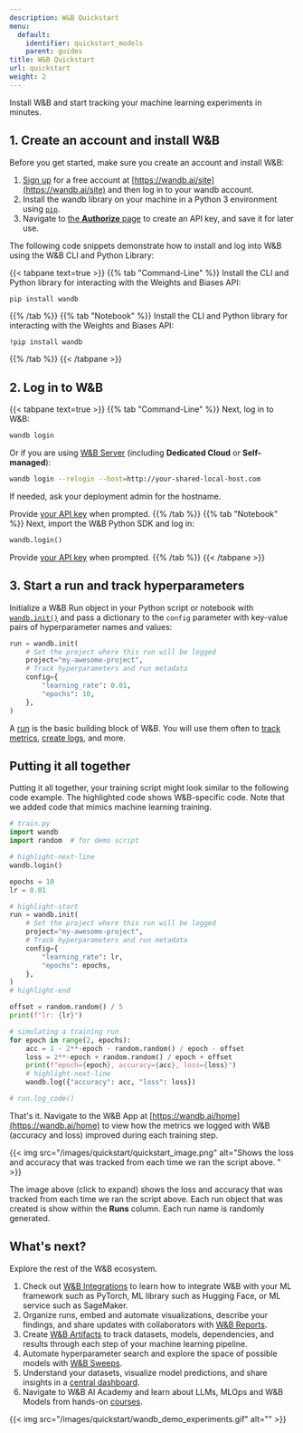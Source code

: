 ```yaml
---
description: W&B Quickstart
menu:
  default:
    identifier: quickstart_models
    parent: guides
title: W&B Quickstart
url: quickstart
weight: 2
---
```

Install W&B and start tracking your machine learning experiments in minutes.

## 1. Create an account and install W&B
Before you get started, make sure you create an account and install W&B:

1. [Sign up](https://wandb.ai/site) for a free account at [https://wandb.ai/site](https://wandb.ai/site) and then log in to your wandb account.  
2. Install the wandb library on your machine in a Python 3 environment using [`pip`](https://pypi.org/project/wandb/).  
3. Navigate to [the **Authorize** page](https://wandb.ai/authorize) to create an API key, and save it for later use.

The following code snippets demonstrate how to install and log into W&B using the W&B CLI and Python Library:

{{< tabpane text=true >}}
{{% tab "Command-Line" %}}
Install the CLI and Python library for interacting with the Weights and Biases API:

```bash
pip install wandb
```
{{% /tab %}}
{{% tab "Notebook" %}}
Install the CLI and Python library for interacting with the Weights and Biases API:


```notebook
!pip install wandb
```
{{% /tab %}}
{{< /tabpane >}}

## 2. Log in to W&B


{{< tabpane text=true >}}
{{% tab "Command-Line" %}}
Next, log in to W&B:

```bash
wandb login
```

Or if you are using [W&B Server](./guides/hosting/intro.md) (including **Dedicated Cloud** or **Self-managed**):

```bash
wandb login --relogin --host=http://your-shared-local-host.com
```

If needed, ask your deployment admin for the hostname.

Provide [your API key](https://wandb.ai/authorize) when prompted.
{{% /tab %}}
{{% tab "Notebook" %}}
Next, import the W&B Python SDK and log in:

```python
wandb.login()
```

Provide [your API key](https://wandb.ai/authorize) when prompted.
{{% /tab %}}
{{< /tabpane >}}


## 3. Start a run and track hyperparameters

Initialize a W&B Run object in your Python script or notebook with [`wandb.init()`](./ref/python/run.md) and pass a dictionary to the `config` parameter with key-value pairs of hyperparameter names and values:

```python
run = wandb.init(
    # Set the project where this run will be logged
    project="my-awesome-project",
    # Track hyperparameters and run metadata
    config={
        "learning_rate": 0.01,
        "epochs": 10,
    },
)
```


A [run](./guides/runs/intro.md) is the basic building block of W&B. You will use them often to [track metrics](./guides/track/intro.md), [create logs](./guides/artifacts/intro.md), and more.





## Putting it all together

Putting it all together, your training script might look similar to the following code example. The highlighted code shows W&B-specific code. 
Note that we added code that mimics machine learning training.

```python
# train.py
import wandb
import random  # for demo script

# highlight-next-line
wandb.login()

epochs = 10
lr = 0.01

# highlight-start
run = wandb.init(
    # Set the project where this run will be logged
    project="my-awesome-project",
    # Track hyperparameters and run metadata
    config={
        "learning_rate": lr,
        "epochs": epochs,
    },
)
# highlight-end

offset = random.random() / 5
print(f"lr: {lr}")

# simulating a training run
for epoch in range(2, epochs):
    acc = 1 - 2**-epoch - random.random() / epoch - offset
    loss = 2**-epoch + random.random() / epoch + offset
    print(f"epoch={epoch}, accuracy={acc}, loss={loss}")
    # highlight-next-line
    wandb.log({"accuracy": acc, "loss": loss})

# run.log_code()
```

That's it. Navigate to the W&B App at [https://wandb.ai/home](https://wandb.ai/home) to view how the metrics we logged with W&B (accuracy and loss) improved during each training step.

{{< img src="/images/quickstart/quickstart_image.png" alt="Shows the loss and accuracy that was tracked from each time we ran the script above. " >}}

The image above (click to expand) shows the loss and accuracy that was tracked from each time we ran the script above. Each run object that was created is show within the **Runs** column. Each run name is randomly generated.


## What's next?

Explore the rest of the W&B ecosystem.

1. Check out [W&B Integrations](guides/integrations/intro.md) to learn how to integrate W&B with your ML framework such as PyTorch, ML library such as Hugging Face, or ML service such as SageMaker. 
2. Organize runs, embed and automate visualizations, describe your findings, and share updates with collaborators with [W&B Reports](./guides/reports/intro.md).
2. Create [W&B Artifacts](./guides/artifacts/intro.md) to track datasets, models, dependencies, and results through each step of your machine learning pipeline.
3. Automate hyperparameter search and explore the space of possible models with [W&B Sweeps](./guides/sweeps/intro.md).
4. Understand your datasets, visualize model predictions, and share insights in a [central dashboard](./guides/tables/intro.md).
5. Navigate to W&B AI Academy and learn about LLMs, MLOps and W&B Models from hands-on [courses](https://wandb.me/courses).

{{< img src="/images/quickstart/wandb_demo_experiments.gif" alt="" >}}